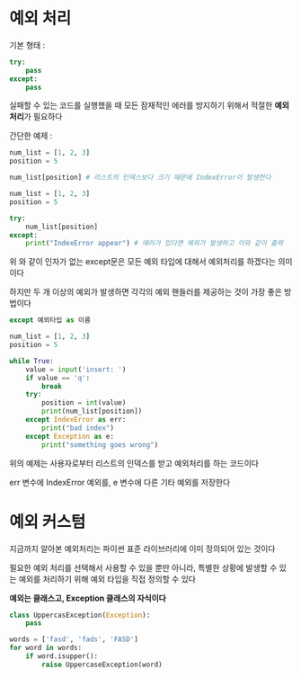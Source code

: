 # 예외 처리

 기본 형태 : 

~~~python
try:
    pass
except:
    pass
~~~

실패할 수 있는 코드를 실행했을 때 모든 잠재적인 에러를 방지하기 위해서 적절한 **예외 처리**가 필요하다

간단한 예제 : 

~~~python
num_list = [1, 2, 3]
position = 5

num_list[position] # 리스트의 인덱스보다 크기 때문에 IndexError이 발생한다
~~~

~~~python
num_list = [1, 2, 3]
position = 5

try:
    num_list[position]
except:
    print("IndexError appear") # 에러가 있다면 예외가 발생하고 이와 같이 출력
~~~

위 와 같이 인자가 없는 except문은 모든 예외 타입에 대해서 예외처리를 하겠다는 의미이다

하지만 두 개 이상의 예외가 발생하면 각각의 예외 핸들러를 제공하는 것이 가장 좋은 방법이다

~~~python
except 예외타입 as 이름
~~~

~~~python
num_list = [1, 2, 3]
position = 5

while True:
    value = input('insert: ')
    if value == 'q':
        break
    try:
        position = int(value)
        print(num_list[position])
    except IndexError as err:
        print("bad index")
    except Exception as e:
        print("something goes wrong")
~~~

위의 예제는 사용자로부터 리스트의 인덱스를 받고 예외처리를 하는 코드이다

err 변수에 IndexError 예외를, e 변수에 다른 기타 예외를 저장한다



# 예외 커스텀

지금까지 알아본 예외처리는 파이썬 표준 라이브러리에 이미 정의되어 있는 것이다

필요한 예외 처리를 선택해서 사용할 수 있을 뿐만 아니라, 특별한 상황에 발생할 수 있는 예외를 처리하기 위해 예외 타입을 직접 정의할 수 있다

**예외는 클래스고, Exception 클래스의 자식이다** 

~~~python
class UppercasException(Exception):
    pass

words = ['fasd', 'fads', 'FASD']
for word in words:
    if word.isupper():
        raise UppercaseException(word)
~~~





